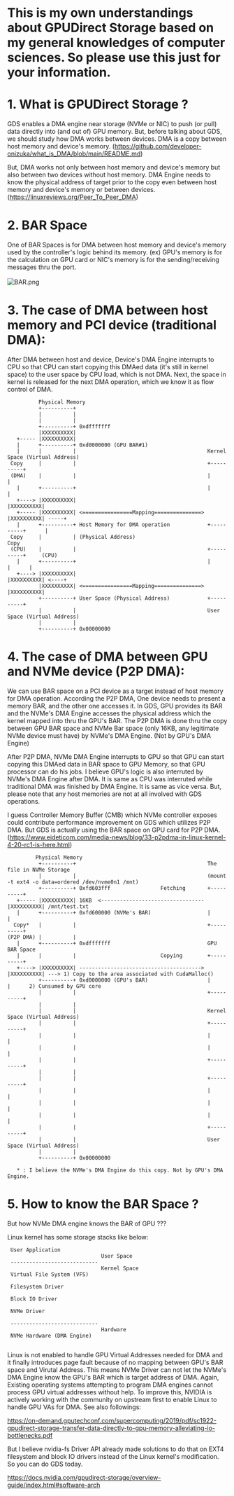 # This is my own understandings about GPUDirect Storage based on my general knowledges of computer sciences. So please use this just for your information.



# 1. What is GPUDirect Storage ?
GDS enables a DMA engine near storage (NVMe or NIC) to push (or pull) data directly into (and out of) GPU memory. But, before talking about GDS, we should study how DMA works between devices. DMA is a copy between host memory and device's memory. 
(https://github.com/developer-onizuka/what_is_DMA/blob/main/README.md)

But, DMA works not only between host memory and device's memory but also between two devices without host memory. 
DMA Engine needs to know the physical address of target prior to the copy even between host memory and device's memory or between devices. 
(https://linuxreviews.org/Peer_To_Peer_DMA)

# 2. BAR Space
One of BAR Spaces is for DMA between host memory and device's memory used by the controller's logic behind its memory. (ex) GPU's memory is for the calculation on GPU card or NIC's memory is for the sending/receiving messages thru the port.<br><br>
![BAR.png](https://github.com/developer-onizuka/what_is_GPUDirect-Storage/blob/main/BAR.png)

# 3. The case of DMA between host memory and PCI device (traditional DMA):
After DMA between host and device, Device's DMA Engine interrupts to CPU so that CPU can start copying this DMAed data (it's still in kernel space) to the user space by CPU load, which is not DMA. Next, the space in kernel is released for the next DMA operation, which we know it as flow control of DMA.
```
          Physical Memory
          +----------+
          |          |
          |          |
          +----------+ 0xdfffffff
          |XXXXXXXXXX|
   +----- |XXXXXXXXXX|
   |      +----------+ 0xd0000000 (GPU BAR#1)
   |      |          |                                          Kernel Space (Virtual Address)
 Copy     |          |                                          +----------+
 (DMA)    |          |                                          |          |
   |      +----------+                                          |          | 
   +----> |XXXXXXXXXX|                                          |XXXXXXXXXX|
   +----- |XXXXXXXXXX| <================Mapping===============> |XXXXXXXXXX| -----+
   |      +----------+ Host Memory for DMA operation            +----------+      |
 Copy     |          | (Physical Address)                                        Copy
 (CPU)    |          |                                          +----------+     (CPU)
   |      +----------+                                          |          |      |
   +----> |XXXXXXXXXX|                                          |XXXXXXXXXX| <----+
          |XXXXXXXXXX| <================Mapping===============> |XXXXXXXXXX|
          +----------+ User Space (Physical Address)            +----------+
          |          |                                          User Space (Virtual Address)
          |          |
          +----------+ 0x00000000
```
# 4. The case of DMA between GPU and NVMe device (P2P DMA):
We can use BAR space on a PCI device as a target instead of host memory for DMA operation. According the P2P DMA, One device needs to present a memory BAR, and the other one accesses it. 
In GDS, GPU provides its BAR and the NVMe's DMA Engine accesses the physical address which the kernel mapped into thru the GPU's BAR. The P2P DMA is done thru the copy between GPU BAR space and NVMe Bar space (only 16KB, any legitimate NVMe device must have) by NVMe's DMA Engine. (Not by GPU's DMA Engine) 


After P2P DMA, NVMe DMA Engine interrupts to GPU so that GPU can start copying this DMAed data in BAR space to GPU Memory, so that GPU processor can do his jobs. I believe GPU's logic is also interruted by NVMe's DMA Engine after DMA. It is same as CPU was interruted while traditional DMA was finished by DMA Engine. 
It is same as vice versa. But, please note that any host memories are not at all involved with GDS operations.


I guess Controller Memory Buffer (CMB) which NVMe controller exposes could contribute performance improvement on GDS which utilizes P2P DMA. But GDS is actually using the BAR space on GPU card for P2P DMA.
(https://www.eideticom.com/media-news/blog/33-p2pdma-in-linux-kernel-4-20-rc1-is-here.html)
```
         Physical Memory
          +----------+                                          The file in NVMe Storage
          |          |                                          (mount -t ext4 -o data=ordered /dev/nvme0n1 /mnt)
          +----------+ 0xfd603fff                Fetching       +----------+
   +----- |XXXXXXXXXX| 16KB  <--------------------------------- |XXXXXXXXXX| /mnt/test.txt
   |      +----------+ 0xfd600000 (NVMe's BAR)                  |          |
  Copy*   |          |                                          +----------+
(P2P DMA) |          |                                           
   |      +----------+ 0xdfffffff                               GPU BAR Space
   |      |          |                           Copying        +----------+
   +----> |XXXXXXXXXX| ---------------------------------------> |XXXXXXXXXX| ---> 1) Copy to the area associated with CudaMalloc()
          +----------+ 0xd0000000 (GPU's BAR)                   |          |      2) Cunsumed by GPU core
          |          |                                          +----------+
          |          |
          |          |                                          Kernel Space (Virtual Address)
          |          |                                          +----------+
          |          |                                          |          |
          |          |                                          |          |
          |          |                                          +----------+
          |          |                                                      
          |          |                                          +----------+
          |          |                                          |          |
          |          |                                          |          |
          |          |                                          |          |
          |          |                                          +----------+
          |          |                                          User Space (Virtual Address)
          |          |
          +----------+ 0x00000000

   * : I believe the NVMe's DMA Engine do this copy. Not by GPU's DMA Engine.

```
# 5. How to know the BAR Space ?
But how NVMe DMA engine knows the BAR of GPU ??? 


Linux kernel has some storage stacks like below:
```
 User Application
                              User Space
 ----------------------------
                              Kernel Space
 Virtual File System (VFS)
 
 Filesystem Driver

 Block IO Driver
 
 NVMe Driver
 
 ----------------------------
                              Hardware
 NVMe Hardware (DMA Engine)
 
```
Linux is not enabled to handle GPU Virtual Addresses needed for DMA and it finally introduces page fault because of no mapping between GPU's BAR space and Virutal Address. This means NVMe Driver can not let the NVMe's DMA Engine know the GPU's BAR which is target address of DMA. Again, Existing operating systems attempting to program DMA engines cannot process GPU virtual addresses without help. To improve this, NVIDIA is actively working with the community on upstream first to enable Linux to handle GPU VAs for DMA. See also followings:

https://on-demand.gputechconf.com/supercomputing/2019/pdf/sc1922-gpudirect-storage-transfer-data-directly-to-gpu-memory-alleviating-io-bottlenecks.pdf

But I believe nvidia-fs Driver API already made solutions to do that on EXT4 filesystem and block IO drivers instead of the Linux kernel's modification. So you can do GDS today.

https://docs.nvidia.com/gpudirect-storage/overview-guide/index.html#software-arch

